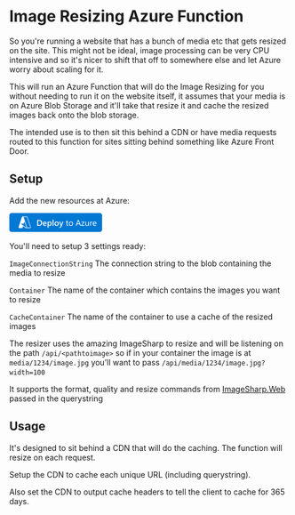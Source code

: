 

# Image Resizing Azure Function

So you're running a website that has a bunch of media etc that gets resized on the site. This might not be ideal, image processing can be very CPU intensive and so it's nicer to shift that off to somewhere else and let Azure worry about scaling for it.

This will run an Azure Function that will do the Image Resizing for you without needing to run it on the website itself, it assumes that your media is on Azure Blob Storage and it'll take that resize it and cache the resized images back onto the blob storage.

The intended use is to then sit this behind a CDN or have media requests routed to this function for sites sitting behind something like Azure Front Door.

## Setup 

Add the new resources at Azure:

[![Deploy to Azure](/images/deploytoazure.png)](https://portal.azure.com/#create/Microsoft.Template/uri/https%3A%2F%2Fraw.githubusercontent.com%2Fstevetemple%2FImage-Resizer-Azure-Function%2Fmain%2Fazuredeploy.json)

You'll need to setup 3 settings ready:

`ImageConnectionString`
The connection string to the blob containing the media to resize

`Container`
The name of the container which contains the images you want to resize

`CacheContainer`
The name of the container to use a cache of the resized images

The resizer uses the amazing ImageSharp to resize and will be listening on the path `/api/<pathtoimage>` so if in your container the image is at `media/1234/image.jpg` you'll want to pass `/api/media/1234/image.jpg?width=100`

It supports the format, quality and resize commands from [ImageSharp.Web](https://docs.sixlabors.com/articles/imagesharp.web/processingcommands.html) passed in the querystring

## Usage

It's designed to sit behind a CDN that will do the caching. The function will resize on each request. 

Setup the CDN to cache each unique URL (including querystring). 

Also set the CDN to output cache headers to tell the client to cache for 365 days.
